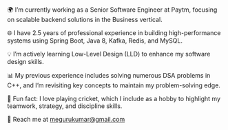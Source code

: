 🌍 I’m currently working as a Senior Software Engineer at Paytm, focusing on scalable backend solutions in the Business vertical.

🌐 I have 2.5 years of professional experience in building high-performance systems using Spring Boot, Java 8, Kafka, Redis, and MySQL.

💡 I’m actively learning Low-Level Design (LLD) to enhance my software design skills.

📊 My previous experience includes solving numerous DSA problems in C++, and I’m revisiting key concepts to maintain my problem-solving edge.

🏀 Fun fact: I love playing cricket, which I include as a hobby to highlight my teamwork, strategy, and discipline skills.

💌 Reach me at megurukumar@gmail.com

